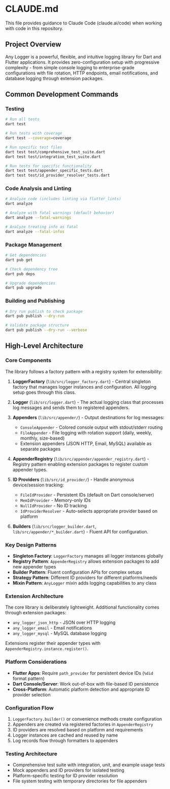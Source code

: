 # CLAUDE.md

This file provides guidance to Claude Code (claude.ai/code) when working with code in this repository.

## Project Overview

Any Logger is a powerful, flexible, and intuitive logging library for Dart and Flutter applications. It provides zero-configuration setup with progressive complexity - from simple console logging to enterprise-grade configurations with file rotation, HTTP endpoints, email notifications, and database logging through extension packages.

## Common Development Commands

### Testing
```bash
# Run all tests
dart test

# Run tests with coverage
dart test --coverage=coverage

# Run specific test files
dart test test/comprehensive_test_suite.dart
dart test test/integration_test_suite.dart

# Run tests for specific functionality
dart test test/appender_specific_tests.dart
dart test test/id_provider_resolver_tests.dart
```

### Code Analysis and Linting
```bash
# Analyze code (includes linting via flutter_lints)
dart analyze

# Analyze with fatal warnings (default behavior)
dart analyze --fatal-warnings

# Analyze treating info as fatal
dart analyze --fatal-infos
```

### Package Management
```bash
# Get dependencies
dart pub get

# Check dependency tree
dart pub deps

# Upgrade dependencies
dart pub upgrade
```

### Building and Publishing
```bash
# Dry run publish to check package
dart pub publish --dry-run

# Validate package structure
dart pub publish --dry-run --verbose
```

## High-Level Architecture

### Core Components

The library follows a factory pattern with a registry system for extensibility:

1. **LoggerFactory** (`lib/src/logger_factory.dart`) - Central singleton factory that manages logger instances and configuration. All logging setup goes through this class.

2. **Logger** (`lib/src/logger.dart`) - The actual logging class that processes log messages and sends them to registered appenders.

3. **Appenders** (`lib/src/appender/`) - Output destinations for log messages:
   - `ConsoleAppender` - Colored console output with stdout/stderr routing
   - `FileAppender` - File logging with rotation support (daily, weekly, monthly, size-based)
   - Extension appenders (JSON HTTP, Email, MySQL) available as separate packages

4. **AppenderRegistry** (`lib/src/appender/appender_registry.dart`) - Registry pattern enabling extension packages to register custom appender types.

5. **ID Providers** (`lib/src/id_provider/`) - Handle anonymous device/session tracking:
   - `FileIdProvider` - Persistent IDs (default on Dart console/server)
   - `MemIdProvider` - Memory-only IDs
   - `NullIdProvider` - No ID tracking
   - `IdProviderResolver` - Auto-selects appropriate provider based on platform

6. **Builders** (`lib/src/logger_builder.dart`, `lib/src/appender/*_builder.dart`) - Fluent API for configuration.

### Key Design Patterns

- **Singleton Factory**: `LoggerFactory` manages all logger instances globally
- **Registry Pattern**: `AppenderRegistry` allows extension packages to add new appender types
- **Builder Pattern**: Fluent configuration APIs for complex setups
- **Strategy Pattern**: Different ID providers for different platforms/needs
- **Mixin Pattern**: `AnyLogger` mixin adds logging capabilities to any class

### Extension Architecture

The core library is deliberately lightweight. Additional functionality comes through extension packages:
- `any_logger_json_http` - JSON over HTTP logging
- `any_logger_email` - Email notifications
- `any_logger_mysql` - MySQL database logging

Extensions register their appender types with `AppenderRegistry.instance.register()`.

### Platform Considerations

- **Flutter Apps**: Require `path_provider` for persistent device IDs (`%did` format pattern)
- **Dart Console/Server**: Work out-of-box with file-based ID persistence
- **Cross-Platform**: Automatic platform detection and appropriate ID provider selection

### Configuration Flow

1. `LoggerFactory.builder()` or convenience methods create configuration
2. Appenders are created via registered factories in `AppenderRegistry`
3. ID providers are resolved based on platform and requirements
4. Logger instances are cached and reused by name
5. Log records flow through formatters to appenders

### Testing Architecture

- Comprehensive test suite with integration, unit, and example usage tests
- Mock appenders and ID providers for isolated testing
- Platform-specific testing for ID provider resolution
- File system testing with temporary directories for file appenders